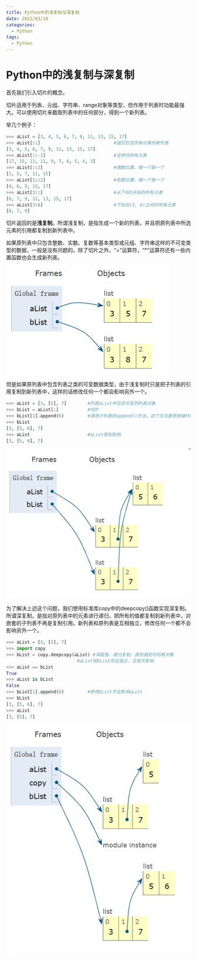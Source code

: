 ```yaml
---
title: Python中的浅复制与深复制
date: 2022/03/10
categories:
  - Python
tags:
  - Python
---
```

# Python中的浅复制与深复制

首先我们引入切片的概念。

切片适用于列表、元组、字符串、range对象等类型，但作用于列表时功能最强大。可以使用切片来截取列表中的任何部分，得到一个新列表。

举几个例子：

```python
>>> aList = [3, 4, 5, 6, 7, 9, 11, 13, 15, 17]
>>> aList[::]                            #返回包含所有元素的新列表
[3, 4, 5, 6, 7, 9, 11, 13, 15, 17]
>>> aList[::-1]                          #逆序的所有元素
[17, 15, 13, 11, 9, 7, 6, 5, 4, 3]
>>> aList[::2]                           #偶数位置，隔一个取一个
[3, 5, 7, 11, 15]
>>> aList[1::2]                          #奇数位置，隔一个取一个
[4, 6, 9, 13, 17]
>>> aList[3::]                           #从下标3开始的所有元素
[6, 7, 9, 11, 13, 15, 17]
>>> aList[3:6]                           #下标在[3, 6)之间的所有元素
[6, 7, 9]
```

切片返回的是**浅复制**。所谓浅复制，是指生成一个新的列表，并且把原列表中所选元素的引用都复制到新列表中。

如果原列表中只包含整数、实数、复数等基本类型或元组、字符串这样的不可变类型的数据，一般是没有问题的。除了切片之外，“+”运算符，“*”运算符还有一些内置函数也会生成新列表。

![](./deepCopy.assets/deepCopy-1.png)

但是如果原列表中包含列表之类的可变数据类型，由于浅复制时只是把子列表的引用复制到新列表中，这样的话修改任何一个都会影响另外一个。

```python
>>> aList = [3, [5], 7]        #列表aList中包含可变的列表对象
>>> bList = aList[:]           #切片
>>> bList[1].append(6)         #调用子列表的append()方法，这个方法是原地操作的
>>> bList
[3, [5, 6], 7]
>>> aList                      #aList受到影响
[3, [5, 6], 7]
```

![](./deepCopy.assets/deepCopy-2.png)

为了解决上述这个问题，我们使用标准库copy中的deepcopy()函数实现深复制。所谓深复制，是指对原列表中的元素进行递归，把所有的值都复制到新列表中，对嵌套的子列表不再是复制引用。新列表和原列表是互相独立，修改任何一个都不会影响另外一个。

```python
>>> aList = [3, [5], 7]
>>> import copy
>>> bList = copy.deepcopy(aList) #深赋值，递归复制，直到遇到可哈希对象
                           #aList和bList完全独立，互相不影响
>>> aList == bList
True
>>> aList is bList
False
>>> bList[1].append(6)         #修改bList不会影响aList
>>> bList
[3, [5, 6], 7]
>>> aList
[3, [5], 7]
```

![](./deepCopy.assets/deepCopy-3.png)
